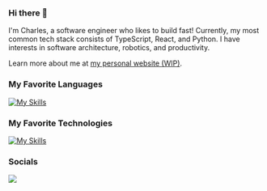 <!--
**C41M50N/C41M50N** is a ✨ _special_ ✨ repository because its `README.md` (this file) appears on your GitHub profile.

Here are some ideas to get you started:

- 🔭 I’m currently working on ...
- 🌱 I’m currently learning ...
- 👯 I’m looking to collaborate on ...
- 🤔 I’m looking for help with ...
- 💬 Ask me about ...
- 📫 How to reach me: ...
- 😄 Pronouns: ...
- ⚡ Fun fact: ...
-->

### Hi there 👋

I'm Charles, a software engineer who likes to build fast! Currently, my most common tech stack consists of TypeScript, React, and Python. I have interests in software architecture, robotics, and productivity.

Learn more about me at [my personal website (WIP)](https://www.cbuff.dev/?ref=github).


### My Favorite Languages

[![My Skills](https://skillicons.dev/icons?i=py,go,kotlin,java,ts)](https://skillicons.dev)


### My Favorite Technologies

[![My Skills](https://skillicons.dev/icons?i=astro,nextjs,prisma,tailwind,fastapi,postgres,mongodb,redis,docker,gcp,vercel)](https://skillicons.dev)


### Socials
<a href="https://www.linkedin.com/in/charles-buffington" target="_blank" rel="noreferrer">
  <img src="https://img.shields.io/badge/linkedin-%230077B5.svg?style=for-the-badge&logo=linkedin&logoColor=white" />
</a>
